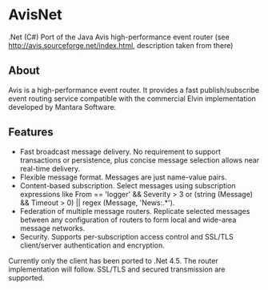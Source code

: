 AvisNet
=======

.Net (C#) Port of the Java Avis high-performance event router (see http://avis.sourceforge.net/index.html, description taken from there)


## About
Avis is a high-performance event router. It provides a fast publish/subscribe event routing service compatible with the commercial Elvin implementation developed by Mantara Software.

## Features
* Fast broadcast message delivery. No requirement to support transactions or persistence, plus concise message selection allows near real-time delivery.
* Flexible message format. Messages are just name-value pairs.
* Content-based subscription. Select messages using subscription expressions like From == 'logger' && Severity > 3 or (string (Message) && Timeout > 0) || regex (Message, 'News:.*').
* Federation of multiple message routers. Replicate selected messages between any configuration of routers to form local and wide-area message networks.
* Security. Supports per-subscription access control and SSL/TLS client/server authentication and encryption.

Currently only the client has been ported to .Net 4.5. The router implementation will follow.
SSL/TLS and secured transmission are supported.
